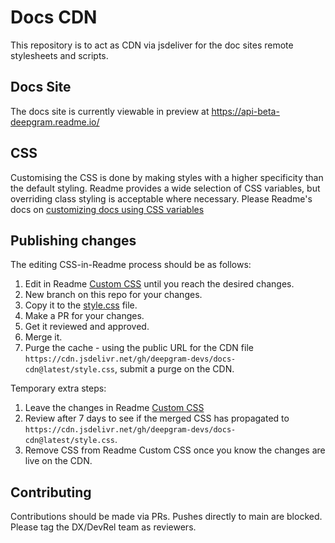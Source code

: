 # Docs CDN

This repository is to act as CDN via jsdeliver for the doc sites remote stylesheets and scripts.

## Docs Site

The docs site is currently viewable in preview at https://api-beta-deepgram.readme.io/

## CSS

Customising the CSS is done by making styles with a higher specificity than the default styling.
Readme provides a wide selection of CSS variables, but overriding class styling is acceptable
where necessary. Please Readme's docs on [customizing docs using CSS variables](https://docs.readme.com/main/docs/customizing-docs-using-css-variables)

## Publishing changes

The editing CSS-in-Readme process should be as follows:

1. Edit in Readme [Custom CSS](https://dash.readme.com/project/api-beta-deepgram/v1.0/appearance-stylesheet) until you reach the desired changes.
2. New branch on this repo for your changes.
3. Copy it to the [style.css](./style.css) file.
4. Make a PR for your changes.
5. Get it reviewed and approved.
6. Merge it.
7. Purge the cache - using the public URL for the CDN file `https://cdn.jsdelivr.net/gh/deepgram-devs/docs-cdn@latest/style.css`, submit a purge on the CDN.

Temporary extra steps:

1. Leave the changes in Readme [Custom CSS](https://dash.readme.com/project/api-beta-deepgram/v1.0/appearance-stylesheet)
2. Review after 7 days to see if the merged CSS has propagated to `https://cdn.jsdelivr.net/gh/deepgram-devs/docs-cdn@latest/style.css`.
3. Remove CSS from Readme Custom CSS once you know the changes are live on the CDN.

## Contributing

Contributions should be made via PRs. Pushes directly to main are blocked. Please tag the DX/DevRel team as reviewers.
